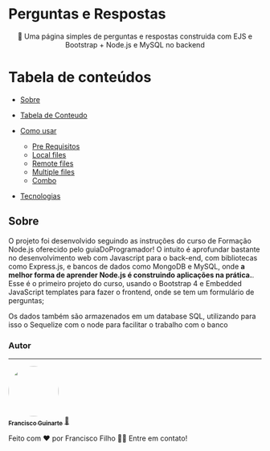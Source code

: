 # Perguntas e Respostas
 

<p align="center">🚀 Uma página simples de perguntas e respostas construida com EJS e Bootstrap + Node.js e MySQL no backend</p>

Tabela de conteúdos
=================
<!--ts-->
   * [Sobre](#Sobre)
   * [Tabela de Conteudo](#tabela-de-conteudo)
   * [Como usar](#como-usar)
      * [Pre Requisitos](#pre-requisitos)
      * [Local files](#local-files)
      * [Remote files](#remote-files)
      * [Multiple files](#multiple-files)
      * [Combo](#combo)

   * [Tecnologias](#tecnologias)
<!--te-->

## Sobre
  <p>O projeto foi desenvolvido seguindo as instruções do curso de Formação Node.js oferecido pelo guiaDoProgramador! O intuito é aprofundar bastante no desenvolvimento web com Javascript para o back-end, com bibliotecas como Express.js, e bancos de dados como MongoDB e MySQL, onde <strong>a melhor forma de aprender Node.js é construindo aplicações na prática.</strong>. Esse é o primeiro projeto do curso, usando o Bootstrap 4 e Embedded JavaScript templates para fazer o frontend, onde se tem um formulário de perguntas;</p>
  <p>Os dados também são armazenados em um database SQL, utilizando para isso o Sequelize com o node para facilitar o trabalho com o banco </p>

### Autor
---

<a href="https://www.linkedin.com/in/francisco-guinarte/">
 <img style="border-radius: 50%;" src="https://avatars2.githubusercontent.com/u/60721782?s=96&v=4" width="100px;" alt=""/>
 <br />
 <sub><b>Francisco Guinarte</b></sub></a> <a href="https://www.linkedin.com/in/francisco-guinarte/" title="LinkedIn">🚀</a>


Feito com ❤️ por Francisco Filho 👋🏽 Entre em contato!
